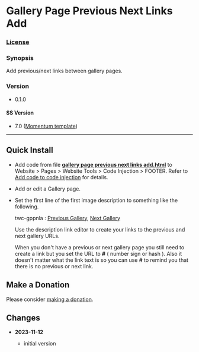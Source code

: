 # Gallery Page Previous Next Links Add

### [License][1]

### Synopsis

Add previous/next links between gallery pages.

### Version

  * 0.1.0

#### SS Version

  * 7.0 ([Momentum template][2])

---

## Quick Install

* Add code from file **[gallery page previous next links add.html][3]** to
  Website > Pages > Website Tools > Code Injection > FOOTER. Refer to [Add code
  to code injection][4] for details.
  
* Add or edit a Gallery page.

* Set the first line of the first image description to something like the
  following.
  
  twc-gppnla : [Previous Gallery](/previous-gallery-url), [Next Gallery](/next-gallery-url)
  
  Use the description link editor to create your links to the previous and next
  gallery URLs.
  
  When you don't have a previous or next gallery page you still need to create a
  link but you set the URL to **#** ( number sign or hash ). Also it doesn't
  matter what the link text is so you can use **#** to remind you that there is
  no previous or next link.

## Make a Donation

Please consider [making a donation][5].

## Changes

<!-- * **2022-08-09**

  * added ability to call multiple functions
  * bumped version to 0.2.0
  -->
* **2023-11-12**

  * initial version

[1]: https://github.com/tomsWebConsulting/twcsl/blob/main/LICENSE.txt#L1
[2]: https://support.squarespace.com/hc/en-us/articles/206545497-Momentum-template
[3]: gallery%20page%20previous%20next%20links%20add.html#L1
[4]: https://support.squarespace.com/hc/en-us/articles/205815908-Using-code-injection#toc-add-code-to-code-injection
[5]: https://github.com/tomsWebConsulting/twcsl#make-a-donation
